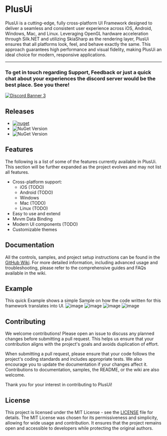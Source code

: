 # PlusUi

PlusUi is a cutting-edge, fully cross-platform UI Framework designed to deliver a seamless and consistent user experience across iOS, Android, Windows, Mac, and Linux. Leveraging OpenGL hardware acceleration through Silk.NET and utilizing SkiaSharp as the rendering layer, PlusUi ensures that all platforms look, feel, and behave exactly the same. This approach guarantees high performance and visual fidelity, making PlusUi an ideal choice for modern, responsive applications.

----
### To get in touch regarding Support, Feedback or just a quick chat about your experiences the discord server would be the best place. See you there!

[![Discord Banner 3](https://discord.com/api/guilds/1342509628948484287/widget.png?style=banner3)](https://discord.gg/Je3kNpcmqn)


## Releases
- [![nuget](https://github.com/BernhardPollerspoeck/PlusUi/actions/workflows/main.yml/badge.svg)](https://github.com/BernhardPollerspoeck/PlusUi/actions/workflows/main.yml)
- ![NuGet Version](https://img.shields.io/nuget/v/PlusUi.core?label=PlusUi.core&link=https%3A%2F%2Fwww.nuget.org%2Fpackages%2FPlusUi.core)
- ![NuGet Version](https://img.shields.io/nuget/v/PlusUi.desktop?&label=PlusUi.desktop&link=https%3A%2F%2Fwww.nuget.org%2Fpackages%2FPlusUi.desktop)


## Features

The following is a list of some of the features currently available in PlusUi. This section will be further expanded as the project evolves and may not list all features.

- Cross-platform support: 
  - iOS (TODO)
  - Android (TODO)
  - Windows
  - Mac (TODO)
  - Linux (TODO)
- Easy to use and extend
- Mvvm Data Binding
- Modern UI components (TODO)
- Customizable themes

## Documentation

All the controls, samples, and project setup instructions can be found in the [GitHub Wiki](https://github.com/BernhardPollerspoeck/PlusUi/wiki). For more detailed information, including advanced usage and troubleshooting, please refer to the comprehensive guides and FAQs available in the wiki.

## Example
This quick Example shows a simple Sample on how the code written for this framework translates into UI.
![image](https://github.com/user-attachments/assets/5ad0c960-35c1-409a-878e-1237d8c32925)
![image](https://github.com/user-attachments/assets/cdb360c7-e6ed-440e-981e-fb62fb0eacab)
![image](https://github.com/user-attachments/assets/d01227b8-b556-4316-887d-ecd5aba9f54c)
![image](https://github.com/user-attachments/assets/f96d219c-9a22-416b-9e6e-4e8ba3fc8ea0)

## Contributing

We welcome contributions! Please open an issue to discuss any planned changes before submitting a pull request. This helps us ensure that your contribution aligns with the project's goals and avoids duplication of effort. 

When submitting a pull request, please ensure that your code follows the project's coding standards and includes appropriate tests. We also encourage you to update the documentation if your changes affect it. Contributions to documentation, samples, the README, or the wiki are also welcome.

Thank you for your interest in contributing to PlusUi!

## License

This project is licensed under the MIT License - see the [LICENSE](LICENSE) file for details. The MIT License was chosen for its permissiveness and simplicity, allowing for wide usage and contribution. It ensures that the project remains open and accessible to developers while protecting the original authors.

